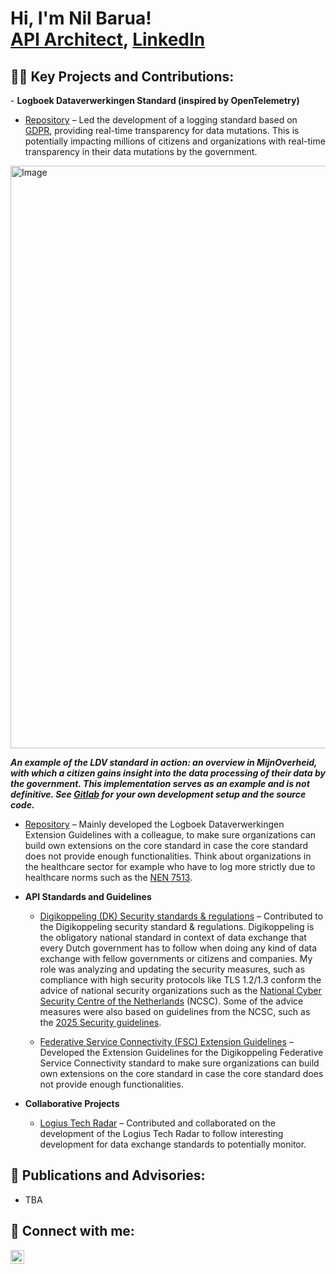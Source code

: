 <h1>Hi, I'm Nil Barua! <br/><a href="https://github.com/Nil-NMB01">API Architect</a>, <a href="www.linkedin.com/in/nil-netra-barua">LinkedIn</a>

<h2>👨‍💻 Key Projects and Contributions:</h2>
- <b>Logboek Dataverwerkingen Standard (inspired by OpenTelemetry)</b>
  
  - [Repository](https://github.com/Logius-standaarden/logboek-dataverwerkingen) – Led the development of a logging standard based on [GDPR](https://www.autoriteitpersoonsgegevens.nl/en/themes/basic-gdpr/gdpr-basics/the-gdpr-in-brief), providing real-time transparency for data mutations.  This is potentially impacting millions of citizens and organizations with real-time transparency in their data mutations by the government.
<img width="1580" height="932" alt="Image" src="https://github.com/user-attachments/assets/d1ec7513-198b-4a72-bda5-3badafe1c0f3" />

***An example of the LDV standard in action: an overview in MijnOverheid, with which a citizen gains insight into the data processing of their data by the government. This implementation serves as an example and is not definitive. See [Gitlab](https://gitlab.com/digilab.overheid.nl/ecosystem/logboek-dataverwerkingen/ldv-referentie-implementatie/-/blob/main/CONTRIBUTING.md) for your own development setup and the source code.***

  - [Repository](https://github.com/Logius-standaarden/logboek-dataverwerkingen) – Mainly developed the Logboek Dataverwerkingen Extension Guidelines with a colleague, to make sure organizations can build own extensions on the core standard in case the core standard does not provide enough functionalities. Think about organizations in the healthcare sector for example who have to log more strictly due to healthcare norms such as the [NEN 7513](https://www.nen.nl/nen-7513-2024-nl-329182).

- <b>API Standards and Guidelines</b>

  - [Digikoppeling (DK) Security standards & regulations](https://logius-standaarden.github.io/Digikoppeling-Beveiligingsstandaarden-en-voorschriften/) – Contributed to the Digikoppeling security standard & regulations. Digikoppeling is the obligatory national standard in context of data exchange that every Dutch government has to follow when doing any kind of data exchange with fellow governments or citizens and companies. My role was analyzing and updating the security measures, such as compliance with high security protocols like TLS 1.2/1.3 conform the advice of national security organizations such as the [National Cyber Security Centre of the Netherlands](https://www.ncsc.nl/) (NCSC). Some of the advice measures were also based on guidelines from the NCSC, such as the [2025 Security guidelines](https://www.ncsc.nl/documenten/publicaties/2025/juni/01/ict-beveiligingsrichtlijnen-voor-transport-layer-security-2025-05).

  - [Federative Service Connectivity (FSC) Extension Guidelines](https://github.com/Logius-standaarden/OIN-Stelsel) – Developed the Extension Guidelines for the Digikoppeling Federative Service Connectivity standard to make sure organizations can build own extensions on the core standard in case the core standard does not provide enough functionalities.

- <b>Collaborative Projects</b>

  - [Logius Tech Radar](https://github.com/Logius-standaarden/tech-radar) – Contributed and collaborated on the development of the Logius Tech Radar to follow interesting development for data exchange standards to potentially monitor.

<h2>📘 Publications and Advisories:</h2>

- TBA

<h2>🤳 Connect with me:</h2>

[<img align="left" alt="Nil Barua | LinkedIn" width="22px" src="https://media.licdn.com/dms/image/v2/D5603AQGyo6vL6f3BVg/profile-displayphoto-shrink_800_800/profile-displayphoto-shrink_800_800/0/1684826277159?e=1762387200&v=beta&t=nww10MzPVfl8aV39JoJSfaIhUD8lVQwO2QczZdCrhfQ" />][linkedin]

[linkedin]: www.linkedin.com/in/nil-netra-barua]
